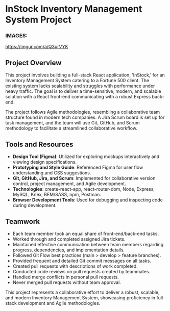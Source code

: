 # InStock Inventory Management System Project
### IMAGES:
https://imgur.com/a/Q3urVYK

## Project Overview

This project involves building a full-stack React application, 'InStock,' for an Inventory Management System catering to a Fortune 500 client. The existing system lacks scalability and struggles with performance under heavy traffic. The goal is to deliver a time-sensitive, modern, and scalable solution with a React front-end communicating with a robust Express back-end.

The project follows Agile methodologies, resembling a collaborative team structure found in modern tech companies. A Jira Scrum board is set up for task management, and the team will use Git, GitHub, and Scrum methodology to facilitate a streamlined collaborative workflow.

## Tools and Resources

- **Design Tool (Figma)**: Utilized for exploring mockups interactively and viewing design specifications.
- **Prototyping and Style Guide**: Referenced Figma for user flow understanding and CSS suggestions.
- **Git, GitHub, Jira, and Scrum**: Implemented for collaborative version control, project management, and Agile development.
- **Technologies**: create-react-app, react-router-dom, Node, Express, MySQL, Knex, BEM/SASS, npm, Postman.
- **Browser Development Tools**: Used for debugging and inspecting code during development.

## Teamwork
- Each team member took an equal share of front-end/back-end tasks.
- Worked through and completed assigned Jira tickets.
- Maintained effective communication between team members regarding progress, dependencies, and implementation details.
- Followed Git Flow best practices (main > develop > feature branches).
- Provided frequent and detailed Git commit messages on all tasks.
- Created pull requests with descriptions of work completed.
- Conducted code reviews on pull requests created by teammates.
- Handled merge conflicts in personal pull requests.
- Never merged pull requests without team approval.

This project represents a collaborative effort to deliver a robust, scalable, and modern Inventory Management System, showcasing proficiency in full-stack development and Agile methodologies.

